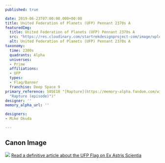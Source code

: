 ```yaml
---
published: true

date: 2019-06-23T07:00:00.000+00:00
title: United Federation of Planets (UFP) Pennant 2370s A
featuredImg:
  title: United Federation of Planets (UFP) Pennant 2370s A
  src: "https://res.cloudinary.com/startrekdesignproject-com/image/upload/v1561339656/UFPPennant2370s.png"
  alt: United Federation of Planets (UFP) Pennant 2370s A
taxonomy:
  time: 2300s
  quadrants: Alpha
  universes:
  - Prime
  affiliations:
  - UFP
  types:
  - Flag/Banner
  franchise: Deep Space 9
primary_reference: S05E10 "[Rapture](https://memory-alpha.fandom.com/wiki/Rapture
  "Rapture (episode)")"
designer: ''
memory_alpha_url: ''

designers:
- Mike Okuda

---
```

## Canon Image


![](https://res.cloudinary.com/startrekdesignproject-com/image/upload/v1561339656/DS9-5x10-UFP-Pennant-2370s.jpg)
[Read a definitive article about the UFP Flag on Ex Astris Scientia](http://www.ex-astris-scientia.org/inconsistencies/NEW_federation_flag.htm) 